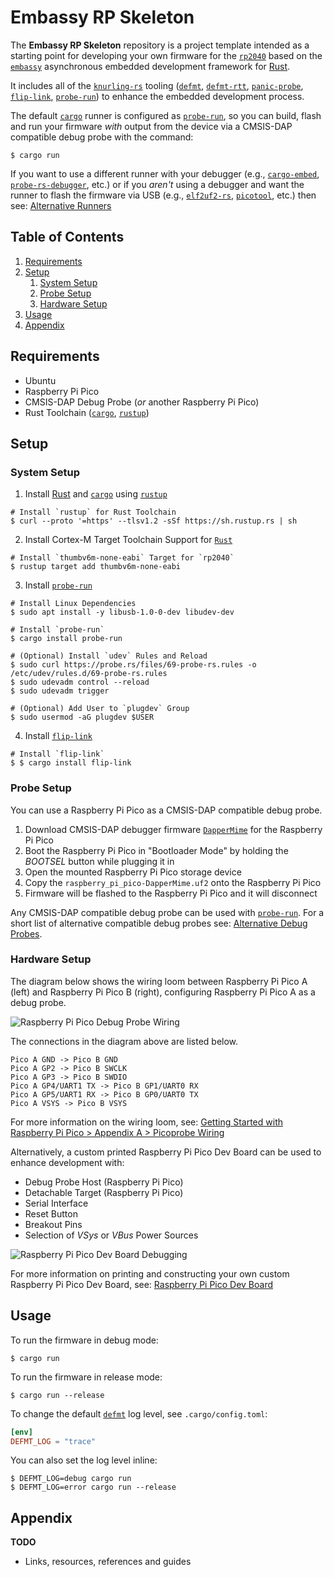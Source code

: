 # Embassy RP Skeleton
The **Embassy RP Skeleton** repository is a project template intended as a starting point for developing your own
firmware for the [`rp2040`][1] based on the [`embassy`][2] asynchronous embedded development framework for [Rust][12].

It includes all of the [`knurling-rs`][3] tooling ([`defmt`][4], [`defmt-rtt`][4], [`panic-probe`][4], [`flip-link`][5],
[`probe-run`][6]) to enhance the embedded development process.

The default [`cargo`][7] runner is configured as [`probe-run`][6], so you can build, flash and run your firmware _with_
output from the device via a CMSIS-DAP compatible debug probe with the command:

```shell
$ cargo run
```

If you want to use a different runner with your debugger (e.g., [`cargo-embed`][8], [`probe-rs-debugger`][9], etc.) or
if you _aren't_ using a debugger and want the runner to flash the firmware via USB (e.g., [`elf2uf2-rs`][10],
[`picotool`][11], etc.) then see: [Alternative Runners][17]

## Table of Contents
1. [Requirements](#requirements)
2. [Setup](#setup)
    1. [System Setup](#system-setup)
    2. [Probe Setup](#probe-setup)
    3. [Hardware Setup](#hardware-setup)
3. [Usage](#usage)
6. [Appendix](#appendix)

## Requirements
* Ubuntu
* Raspberry Pi Pico
* CMSIS-DAP Debug Probe (*or* another Raspberry Pi Pico)
* Rust Toolchain ([`cargo`][7], [`rustup`][13])

## Setup
### System Setup
1. Install [Rust][12] and [`cargo`][7] using [`rustup`][13]
```shell
# Install `rustup` for Rust Toolchain
$ curl --proto '=https' --tlsv1.2 -sSf https://sh.rustup.rs | sh
```

2. Install Cortex-M Target Toolchain Support for [`Rust`][12]
```shell
# Install `thumbv6m-none-eabi` Target for `rp2040`
$ rustup target add thumbv6m-none-eabi
```

3. Install [`probe-run`][6]
```shell
# Install Linux Dependencies
$ sudo apt install -y libusb-1.0-0-dev libudev-dev

# Install `probe-run`
$ cargo install probe-run

# (Optional) Install `udev` Rules and Reload
$ sudo curl https://probe.rs/files/69-probe-rs.rules -o /etc/udev/rules.d/69-probe-rs.rules
$ sudo udevadm control --reload
$ sudo udevadm trigger

# (Optional) Add User to `plugdev` Group
$ sudo usermod -aG plugdev $USER
```

4. Install [`flip-link`][5]
```shell
# Install `flip-link`
$ $ cargo install flip-link
```

### Probe Setup
You can use a Raspberry Pi Pico as a CMSIS-DAP compatible debug probe.

1. Download CMSIS-DAP debugger firmware [`DapperMime`][14] for the Raspberry Pi Pico
2. Boot the Raspberry Pi Pico in "Bootloader Mode" by holding the _BOOTSEL_ button while plugging it in
3. Open the mounted Raspberry Pi Pico storage device
4. Copy the `raspberry_pi_pico-DapperMime.uf2` onto the Raspberry Pi Pico
5. Firmware will be flashed to the Raspberry Pi Pico and it will disconnect

Any CMSIS-DAP compatible debug probe can be used with [`probe-run`][6]. For a short list of alternative compatible debug
probes see: [Alternative Debug Probes][15].

### Hardware Setup
The diagram below shows the wiring loom between Raspberry Pi Pico A (left) and Raspberry Pi Pico B (right), configuring
Raspberry Pi Pico A as a debug probe.

![Raspberry Pi Pico Debug Probe Wiring][18]

The connections in the diagram above are listed below.

```
Pico A GND -> Pico B GND
Pico A GP2 -> Pico B SWCLK
Pico A GP3 -> Pico B SWDIO
Pico A GP4/UART1 TX -> Pico B GP1/UART0 RX
Pico A GP5/UART1 RX -> Pico B GP0/UART0 TX
Pico A VSYS -> Pico B VSYS
```

For more information on the wiring loom, see:
[Getting Started with Raspberry Pi Pico > Appendix A > Picoprobe Wiring][16]

Alternatively, a custom printed Raspberry Pi Pico Dev Board can be used to enhance development with:

* Debug Probe Host (Raspberry Pi Pico)
* Detachable Target (Raspberry Pi Pico)
* Serial Interface
* Reset Button
* Breakout Pins
* Selection of _VSys_ or _VBus_ Power Sources

![Raspberry Pi Pico Dev Board Debugging][19]

For more information on printing and constructing your own custom Raspberry Pi Pico Dev Board, see:
[Raspberry Pi Pico Dev Board][20]

## Usage
To run the firmware in debug mode:
```shell
$ cargo run
```

To run the firmware in release mode:
```shell
$ cargo run --release
```

To change the default [`defmt`][4] log level, see `.cargo/config.toml`:
```toml
[env]
DEFMT_LOG = "trace"
```

You can also set the log level inline:
```shell
$ DEFMT_LOG=debug cargo run
$ DEFMT_LOG=error cargo run --release
```

## Appendix
**TODO**
  - Links, resources, references and guides

<!-- Reference -->
[1]: https://www.raspberrypi.com/documentation/microcontrollers/rp2040.html
[2]: https://embassy.dev/dev/index.html
[3]: https://github.com/knurling-rs/app-template
[4]: https://github.com/knurling-rs/defmt
[5]: https://github.com/knurling-rs/flip-link
[6]: https://github.com/knurling-rs/probe-run
[7]: https://doc.rust-lang.org/cargo/
[8]: https://github.com/probe-rs/cargo-embed
[9]: https://github.com/probe-rs/vscode
[10]: https://github.com/JoNil/elf2uf2-rs
[11]: https://github.com/raspberrypi/picotool
[12]: https://www.rust-lang.org/
[13]: https://rustup.rs/
[14]: https://github.com/majbthrd/DapperMime
[15]: https://github.com/rp-rs/rp2040-project-template/blob/main/debug_probes.md
[16]: https://datasheets.raspberrypi.com/pico/getting-started-with-pico.pdf#%5B%7B%22num%22%3A64%2C%22gen%22%3A0%7D%2C%7B%22name%22%3A%22XYZ%22%7D%2C115%2C696.992%2Cnull%5D
[17]: https://github.com/rp-rs/rp2040-project-template#alternative-runners
[18]: https://user-images.githubusercontent.com/12226419/134785445-5f651d5a-eda9-4e94-8860-d2ef619dc27a.png
[19]: https://timsavage.github.io/rpi-pico-devboard/assets/images/devboard-debugging.jpg
[20]: https://timsavage.github.io/rpi-pico-devboard/

<!-- Other Stuff -->
<!--
https://github.com/rust-embedded/awesome-embedded-rust
https://github.com/rp-rs/rp2040-project-template
https://timsavage.github.io/rpi-pico-devboard/
https://github.com/embassy-rs/embassy
https://probe.rs/docs/getting-started/probe-setup/
https://embedded-trainings.ferrous-systems.com/
https://docs.rust-embedded.org/book/
https://github.com/ferrous-systems/teaching-material
https://reltech.substack.com/p/getting-started-with-rust-on-a-raspberry
-->
